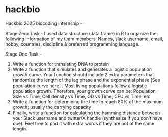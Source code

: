# hackbio
Hackbio 2025 biocoding internship - 

Stage Zero Task -
I used data structure (data.frame) in R to organize the following information of my team members: Names, slack username, email, hobby, countries, discipline & preferred programming language.

Stage One Task - 
1) Write a function for translating DNA to protein
2) Write a function that simulates and generates a logistic population growth curve. Your function should include 2 extra parameters that randomize the length of the lag phase and the exponential phase [See population curve here] . Most living populations follow a logistic population growth. Therefore, your growth curve can be: Population Size vs Time, Cell density vs Time, OD vs Time, CFU vs Time, etc
3) Write a function for determining the time to reach 80% of the maximum growth; usually the carrying capacity
4) Finally, write a function for calculating the hamming distance between your Slack username and twitter/X handle (synthesize if you don’t have one). Feel free to pad it with extra words if they are not of the same length.
